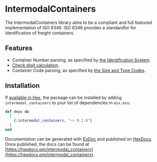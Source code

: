 # IntermodalContainers


The IntermodalContainers library aims to be a compliant and full featured implementation of ISO 6346. ISO 6346 provides a standardfor for identification of freight containers.

## Features

* Container Number parsing, as specified by [the Identification System](https://en.wikipedia.org/wiki/ISO_6346#Identification_System).
* [Check digit calculation](https://en.wikipedia.org/wiki/ISO_6346#Check_Digit).
* Container Code parsing, as specified by [the Size and Type Codes](https://en.wikipedia.org/wiki/ISO_6346#Size_and_Type_Codes).

## Installation

If [available in Hex](https://hex.pm/docs/publish), the package can be installed
by adding `intermodal_containers` to your list of dependencies in `mix.exs`:

```elixir
def deps do
  [
    {:intermodal_containers, "~> 0.1.0"}
  ]
end
```

Documentation can be generated with [ExDoc](https://github.com/elixir-lang/ex_doc)
and published on [HexDocs](https://hexdocs.pm). Once published, the docs can
be found at [https://hexdocs.pm/intermodal_containers](https://hexdocs.pm/intermodal_containers).

